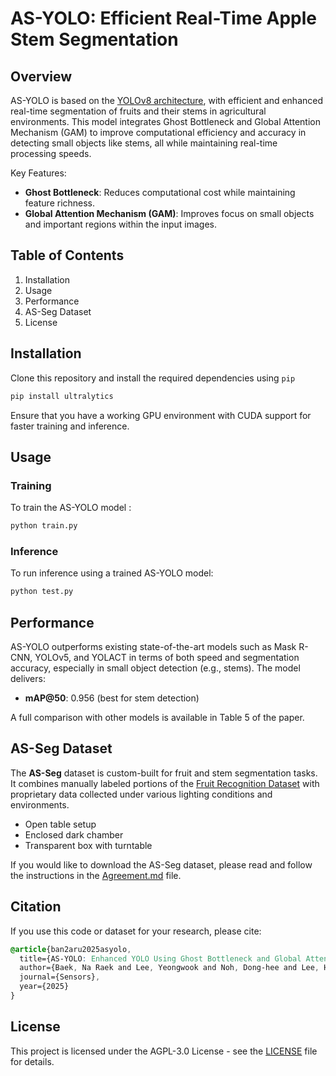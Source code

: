 # AS-YOLO: Efficient Real-Time Apple Stem Segmentation

## Overview

AS-YOLO is based on the [YOLOv8 architecture](https://github.com/ultralytics/ultralytics), with efficient and enhanced real-time segmentation of fruits and their stems in agricultural environments. This model integrates Ghost Bottleneck and Global Attention Mechanism (GAM) to improve computational efficiency and accuracy in detecting small objects like stems, all while maintaining real-time processing speeds.

Key Features:

- **Ghost Bottleneck**: Reduces computational cost while maintaining feature richness.
- **Global Attention Mechanism (GAM)**: Improves focus on small objects and important regions within the input images.

## Table of Contents

1. Installation
2. Usage
3. Performance
4. AS-Seg Dataset
5. License

## Installation

Clone this repository and install the required dependencies using `pip`

```bash
pip install ultralytics
```

Ensure that you have a working GPU environment with CUDA support for faster training and inference.

## Usage

### Training

To train the AS-YOLO model :

```python
python train.py 
```

### Inference

To run inference using a trained AS-YOLO model:

```python
python test.py 
```

## Performance

AS-YOLO outperforms existing state-of-the-art models such as Mask R-CNN, YOLOv5, and YOLACT in terms of both speed and segmentation accuracy, especially in small object detection (e.g., stems). The model delivers:

- **mAP@50**: 0.956 (best for stem detection)

A full comparison with other models is available in Table 5 of the paper.

## AS-Seg Dataset

The **AS-Seg** dataset is custom-built for fruit and stem segmentation tasks.  It combines manually labeled portions of the [Fruit Recognition Dataset](https://zenodo.org/records/1310165) with proprietary data collected under various lighting conditions and environments.

- Open table setup
- Enclosed dark chamber
- Transparent box with turntable

If you would like to download the AS-Seg dataset, please read and follow the instructions in the [Agreement.md](./Agreement.md) file.

## Citation

If you use this code or dataset for your research, please cite:

```css
@article{ban2aru2025asyolo,
  title={AS-YOLO: Enhanced YOLO Using Ghost Bottleneck and Global Attention Mechanism for Apple Stem Segmentation},
  author={Baek, Na Raek and Lee, Yeongwook and Noh, Dong-hee and Lee, Hea-Min and Cho, Se Woon},
  journal={Sensors},
  year={2025}
}

```

## License

This project is licensed under the AGPL-3.0 License - see the [LICENSE](./LICENSE) file for details.
